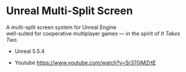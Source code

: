 # Unreal Multi-Split Screen

A multi-split screen system for Unreal Engine  
well-suited for cooperative multiplayer games — in the spirit of *It Takes Two*.  

- Unreal 5.5.4

- Youtube
https://www.youtube.com/watch?v=Sr370iMZrtE
